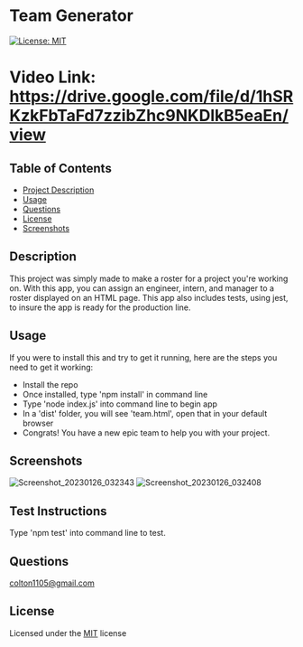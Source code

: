 # Team Generator

[![License: MIT](https://img.shields.io/badge/License-MIT-yellow.svg)](https://opensource.org/licenses/MIT)

# Video Link: https://drive.google.com/file/d/1hSRKzkFbTaFd7zzibZhc9NKDlkB5eaEn/view 

## Table of Contents 
  - [Project Description](#Description)
  - [Usage](#Usage)
  - [Questions](#Questions)
  - [License](#License)
  - [Screenshots](#Screenshots)

## Description
This project was simply made to make a roster for a project you're working on. With this app, you can assign an engineer, intern, and manager to a roster displayed on an HTML page. This app also includes tests, using jest, to insure the app is ready for the production line.

## Usage
If you were to install this and try to get it running, here are the steps you need to get it working: 
- Install the repo
- Once installed, type 'npm install' in command line
- Type 'node index.js' into command line to begin app 
- In a 'dist' folder, you will see 'team.html', open that in your default browser 
- Congrats! You have a new epic team to help you with your project. 

## Screenshots 
![Screenshot_20230126_032343](https://user-images.githubusercontent.com/116236745/214972847-971f3a69-4807-4966-9bfc-a0ba30c13712.png)
![Screenshot_20230126_032408](https://user-images.githubusercontent.com/116236745/214972896-6a577e1c-f2fc-4cdc-8ff2-89822169797f.png)


## Test Instructions
Type 'npm test' into command line to test. 

## Questions
colton1105@gmail.com

## License 
Licensed under the [MIT](https://opensource.org/licenses/MIT) license
